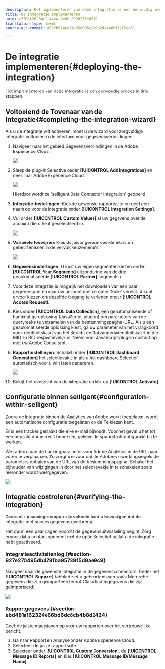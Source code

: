 ```yaml
---
description: Het implementeren van deze integratie is een eenvoudig proces in drie stappen.
title: De integratie implementeren
uuid: c578bf26-34c2-44ea-8e60-2990273f8659
translation-type: tm+mt
source-git-commit: a02fb674ea71a05e085c8e9b2dc4460f62f2cd51

---
```



# De integratie implementeren{#deploying-the-integration}

Het implementeren van deze integratie is een eenvoudig proces in drie stappen.

## Voltooiend de Tovenaar van de Integratie{#completing-the-integration-wizard}

Als u de integratie wilt activeren, moet u de wizard voor zorgvuldige integratie voltooien in de interface voor gegevensverbindingen.

1. Navigeer naar het gebied Gegevensverbindingen in de Adobe Experience Cloud.

   ![](assets/selligent-data_connectors.png)

1. Sleep de plug-in Selective onder **[!UICONTROL Add Integrations]** en neer naar Adobe Experience Cloud.

   ![](assets/selligent-add_integration.png)

   Hierdoor wordt de &#39;selligent Data Connector Integration&#39; geopend.

1. **Integratie-instellingen**: Kies de gewenste rapportsuite en geef een naam op voor de integratie onder **[!UICONTROL Integration Settings]**.

1. Vul onder **[!UICONTROL Custom Values]** al uw gegevens over de account die u hebt geselecteerd in.

   ![](assets/selligent-general_settings.png)

1. **Variabele toewijzen**: Kies de juiste gereserveerde eVars en gebeurtenissen in de vervolgkeuzemenu&#39;s:

   ![](assets/selligent-variables.png)

1. **Gegevensinstellingen**: U kunt uw eigen segmenten kiezen onder **[!UICONTROL Your Segments]** uitzondering van de drie geautomatiseerde **[!UICONTROL Partner]** segmenten.

1. Voor deze integratie is mogelijk het downloaden van een paar gegevenspunten naar uw account met de optie &#39;Suite&#39; vereist. U kunt ervoor kiezen om dezelfde toegang te verlenen onder **[!UICONTROL Access Request]**.
1. Kies onder **[!UICONTROL Data Collection]**, een geautomatiseerde of handmatige oplossing (JavaScript-plug-in) om parameters van de queryreeks te verzamelen van de bestemmingspagina-URL. Als u een geautomatiseerde oplossing kiest, ga uw parameter van het vraagkoord voor identiteitskaart van het Bericht en Ontvangersidentiteitskaart in die MID en RID respectievelijk is. Neem voor JavaScript-plug-in contact op met uw Adobe Consultant.
1. **Rapportinstellingen**: Schakel onder **[!UICONTROL Dashboard Generation]** het selectievakje in als u het dashboard Selectief automatisch voor u wilt laten genereren.

   ![](assets/selligent-report_settings.png)

1. Bekijk het overzicht van de integratie en klik op **[!UICONTROL Activate]**.

## Configuratie binnen selligent{#configuration-within-selligent}

Zodra de Integratie binnen de Analytics van Adobe wordt toegelaten, wordt een automatische configuratie toegelaten op de Te kiezen kant.

Er is een tracker gemaakt die elke e-mail bijhoudt. Voor het geval u het tot een bepaald domein wilt beperken, gelieve de spoorstaafconfiguratie bij te werken.

We raden u aan de trackingparameter voor Adobe Analytics in de URL naar voren te verplaatsen. Zo zorgt u ervoor dat de Adobe-verwerkingsregels de parameters ophalen van de URL van de bestemmingspagina. Schakel het bijhouden van wijzigingen in door het selectievakje in te schakelen zoals hieronder wordt weergegeven.

![](assets/selligent-tracker.png)

## Integratie controleren{#verifying-the-integration}

Zodra alle plaatsingsstappen zijn voltooid kunt u bevestigen dat de integratie met succes gegevens overbrengt.

Het duurt een paar dagen voordat de gegevensuitwisseling begint. Zorg ervoor dat u contact opneemt met de optie Selectief nadat u de integratie hebt geactiveerd.

### Integratieactiviteitenlog {#section-927e270495db479fba9578915d9ae9c9}

Navigeer naar de gewenste integratie in de gegevensconnectors. Onder het **[!UICONTROL Support]** tabblad ziet u gebeurtenissen zoals Metrische gegevens die zijn geïmporteerd en/of Classificatiegegevens die zijn geïmporteerd:

![](assets/selligent-verifying.png)

### Rapportgegevens {#section-ebd481a162324e66bd6dc8cb4b8d2424}

Geef de juiste maatstaven op voor uw rapporten over het vertrouwelijke bericht.

1. Ga naar Rapport en Analyse onder Adobe Experience Cloud.
1. Selecteer de juiste rapportsuite.
1. Selecteer onder **[!UICONTROL Custom Conversion]**, de **[!UICONTROL Message ID Reports]** en kies **[!UICONTROL Message ID/Message Name]**.
